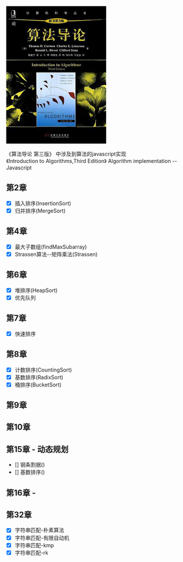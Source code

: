 <img src='./cover.jpg' />

《算法导论 第三版》 中涉及到算法的javascript实现<br>
《Introduction to Algorithms,Third Edition》 Algorithm implementation -- Javascript<br>

## 第2章
- [x] 插入排序(InsertionSort)
- [x] 归并排序(MergeSort)
## 第4章
- [x] 最大子数组(findMaxSubarray)
- [x] Strassen算法--矩阵乘法(Strassen)

## 第6章
- [x] 堆排序(HeapSort)
- [x] 优先队列

## 第7章
- [x] 快速排序

## 第8章
- [x] 计数排序(CountingSort)
- [x] 基数排序(RadixSort)
- [x] 桶排序(BucketSort)

## 第9章

## 第10章

## 第15章 - 动态规划
- [] 钢条割据()
- [] 基数排序()

## 第16章 -

## 第32章
- [x] 字符串匹配-朴素算法
- [x] 字符串匹配-有限自动机
- [x] 字符串匹配-kmp
- [x] 字符串匹配-rk